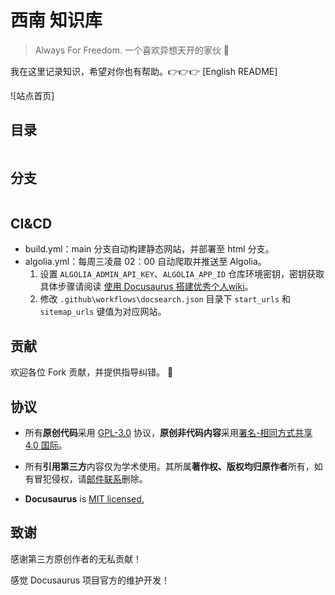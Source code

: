 # 西南 知识库

> Always For Freedom.
> 一个喜欢异想天开的家伙 💨

我在这里记录知识，希望对你也有帮助。👉👉👉 [English README]

![站点首页]

## 目录

```markdown

```

## 分支

```markdown

```

## CI&CD

 - build.yml：main 分支自动构建静态网站，并部署至 html 分支。
 - algolia.yml：每周三凌晨 02：00 自动爬取并推送至 Algolia。
	 1. 设置 `ALGOLIA_ADMIN_API_KEY`、`ALGOLIA_APP_ID` 仓库环境密钥，密钥获取具体步骤请阅读 [使用 Docusaurus 搭建优秀个人wiki](https://blog.7wate.com/?p=75)。
	 2. 修改 `.github\workflows\docsearch.json` 目录下 `start_urls` 和 `sitemap_urls` 键值为对应网站。


## 贡献

欢迎各位 Fork 贡献，并提供指导纠错。 👊

## 协议

- 所有**原创代码**采用 [GPL-3.0](http://www.thebigfly.com/gnu/FDLv1.3/) 协议，**原创非代码内容**采用[署名-相同方式共享 4.0 国际](http://creativecommons.org/licenses/by-sa/4.0/)。

- 所有**引用第三方**内容仅为学术使用。其所属**著作权、版权均归原作者**所有，如有冒犯侵权，请[邮件联系](mailto:admin@7wate.com)删除。

- **Docusaurus** is [MIT licensed.](https://github.com/facebook/docusaurus/blob/main/LICENSE)

## 致谢

感谢第三方原创作者的无私贡献！

感觉 Docusaurus 项目官方的维护开发！
